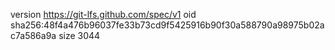 version https://git-lfs.github.com/spec/v1
oid sha256:48f4a476b96037fe33b73cd9f5425916b90f30a588790a98975b02ac7a586a9a
size 3044
